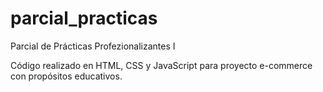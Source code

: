 # parcial_practicas
Parcial de Prácticas Profezionalizantes I

Código realizado en HTML, CSS y JavaScript para proyecto e-commerce con propósitos educativos.
